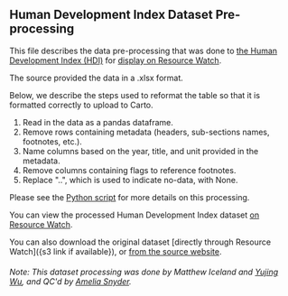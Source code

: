 ## Human Development Index Dataset Pre-processing
This file describes the data pre-processing that was done to [the Human Development Index (HDI)](http://hdr.undp.org/en/2016-report) for [display on Resource Watch](https://resourcewatch.org/data/explore/bea122ce-1e4b-465d-8b7b-fa11aadd20f7).

The source provided the data in a .xlsx format.

Below, we describe the steps used to reformat the table so that it is formatted correctly to upload to Carto.

1. Read in the data as a pandas dataframe.
2. Remove rows containing metadata (headers, sub-sections names, footnotes, etc.).
3. Name columns based on the year, title, and unit provided in the metadata.
4. Remove columns containing flags to reference footnotes.
5. Replace "..", which is used to indicate no-data, with None.

Please see the [Python script](https://github.com/resource-watch/data-pre-processing/blob/master/soc_004a_human_development_index/soc_004a_human_development_index_processing.py) for more details on this processing.

You can view the processed Human Development Index dataset [on Resource Watch](https://resourcewatch.org/data/explore/bea122ce-1e4b-465d-8b7b-fa11aadd20f7).

You can also download the original dataset [directly through Resource Watch]({s3 link if available}), or [from the source website](http://hdr.undp.org/en/data#).

###### Note: This dataset processing was done by Matthew Iceland and [Yujing Wu](https://www.wri.org/profile/yujing-wu), and QC'd by [Amelia Snyder](https://www.wri.org/profile/amelia-snyder).

